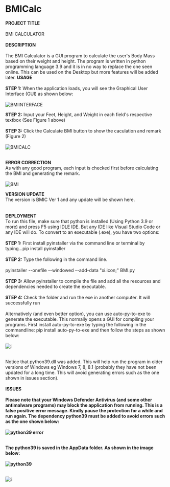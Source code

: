 # BMICalc

<b>PROJECT TITLE</b></br></br> 
BMI CALCULATOR<br></br>
<b>DESCRIPTION</b></br></br>
The BMI Calculator is a GUI program to calculate the user's Body Mass based on their weight and height. The program is written in python programming language 3.9 and it is in no way to replace the one seen online. This can be used on the Desktop but more features will be added later.
<b>USAGE</b></br></br>
<b>STEP 1:</b> When the application loads, you will see the Graphical User Interface (GUI) as shown below:</br></br>
![BMIINTERFACE](https://github.com/Iyke3D/BMICalc/assets/118365903/5b3fbbc7-9c66-4945-94a9-6844d5ccf207)</br>

<b>STEP 2:</b> Input your Feet, Height, and Weight in each field's respective textbox (See Figure 1 above)</br></br>
<b>STEP 3:</b> Click the Calculate BMI button to show the caculation and remark (Figure 2)</br></br>
![BMICALC](https://github.com/Iyke3D/BMICalc/assets/118365903/301a3f5a-2af2-463a-971b-c8c44718197a)</br></br>

<b>ERROR CORRECTION</b></br>
As with any good program, each input is checked first before calculating the BMI and generating the remark.</br></br>
![BMI](https://github.com/Iyke3D/BMICalc/assets/118365903/49cf5a06-cd44-420e-8bec-9b4f65bd0233)

<b>VERSION UPDATE</b></br>
The version is BMIC Ver 1 and any update will be shown here.</br></br>  
<b>DEPLOYMENT</b></br>
To run this file, make sure that python is installed (Using Python 3.9 or more) and press F5 using IDLE IDE. But any IDE like Visual Studio Code or any IDE will do. To convert to an executable (.exe), you have two options:</br></br> 
<b>STEP 1:</b> First install pyinstaller via the command line or terminal by typing...pip install pyinstaller</br></br>
<b>STEP 2:</b> Type the following in the command line. </br></br>
pyinstaller --onefile --windowed --add-data "xi.icon;" BMI.py </br></br>
<b>STEP 3:</b> Allow pyinstaller to compile the file and add all the resources and dependencies needed to create the executable.</br></br>
<b>STEP 4:</b> Check the folder and run the exe in another computer. It will successfully run</br></br>
Alternatively (and even better option), you can use auto-py-to-exe to generate the executable. This normally opens a GUI for compiling your programs. First install auto-py-to-exe by typing the following in the commandline: pip install auto-py-to-exe and then follow the steps as shown below:</br></br>
![i](https://github.com/Iyke3D/BMICalc/assets/118365903/225649fa-34db-43ea-a2ba-40dcdb0140bc)</br></br>

Notice that python39.dll was added. This will help run the program in older versions of Windows eg Windows 7, 8, 8.1 (probably they have not been updated for a long time. This will avoid generating errors such as the one shown in issues section). </br></br>
<b>ISSUES<b></br></br>
Please note that your Windows Defender Antivirus (and some other antimalware programs) may block the application from running. This is a false positive error message. Kindly pause the protection for a while and run again. The dependency python39 must be added to avoid errors such as the one shown below:</br></br>
![python39 error](https://github.com/Iyke3D/BMICalc/assets/118365903/06156097-36f6-4da1-9ff5-9a56453d7be6)</br></br>

The python39 is saved in the AppData folder. As shown in the image below:</br></br>
![python39](https://github.com/Iyke3D/BMICalc/assets/118365903/ad3f8419-f0bb-4b8a-b950-2f37750b9b7f)</br></br>

![i](https://github.com/Iyke3D/BMICalc/assets/118365903/45b59ea5-fa30-4ef7-81c1-0764c035e22d)
